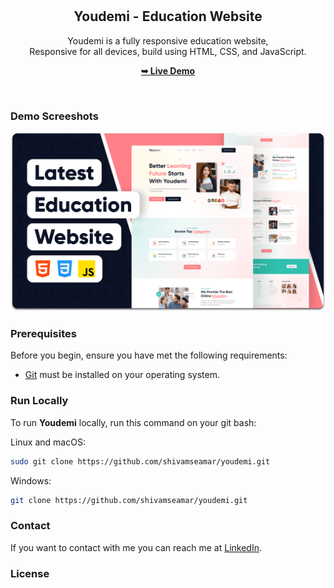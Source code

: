 <div align="center">
  <br />
  <br />

  <h2 align="center">Youdemi - Education Website</h2>

Youdemi is a fully responsive education website, <br />Responsive for all devices, build using HTML, CSS, and JavaScript.

<a href="https://shivamseamar.github.io/youdemi/"><strong>➥ Live Demo</strong></a>

</div>

<br />

### Demo Screeshots

![Youdemi Desktop Demo](./readme-images/desktop.png "Desktop Demo")

### Prerequisites

Before you begin, ensure you have met the following requirements:

- [Git](https://git-scm.com/downloads "Download Git") must be installed on your operating system.

### Run Locally

To run **Youdemi** locally, run this command on your git bash:

Linux and macOS:

```bash
sudo git clone https://github.com/shivamseamar/youdemi.git
```

Windows:

```bash
git clone https://github.com/shivamseamar/youdemi.git
```

### Contact

If you want to contact with me you can reach me at [LinkedIn](https://www.linkedin.com/in/shivamseamar25/).

### License
